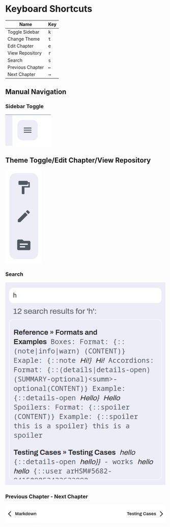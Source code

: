 # Keyboard Shortcuts

|  Name            | Key          |
|------------------|--------------|
| Toggle Sidebar   | <kbd>k</kbd> |
| Change Theme     | <kbd>t</kbd> |
| Edit Chapter     | <kbd>e</kbd> |
| View Repository  | <kbd>r</kbd> |
| Search           | <kbd>s</kbd> |
| Previous Chapter | <kbd>←</kbd> |
| Next Chapter     | <kbd>→</kbd> |

## Manual Navigation

### Sidebar Toggle

![Sidebar Toggle](./assets/sidebar_toggle.png)

## Theme Toggle/Edit Chapter/View Repository

![Settings Panel](./assets/settings_panel.png)

### Search

![Search](./assets/search.png)

### Previous Chapter - Next Chapter

![Chapter Navigation](./assets/chapter_navigation.png)
